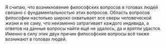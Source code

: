 Я считаю, что возникновение философских вопросов в головах людей связано с фундаментальностью этих вопросов. Область вопросов философии настолько широко охватывает все сверы человеческой жизни и ее саму, что неизменно затрагивает каждого индивида, а ответов на данные вопросы найти ещё не удалось, да и врятли удастся.
Именно в силу этих двух причин философские вопросы всё также возникают в головах людей.